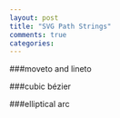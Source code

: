 ```yaml
---
layout: post
title: "SVG Path Strings"
comments: true
categories: 
---
```


<link rel="stylesheet" type="text/css" href="/javascripts/posts/svgPaths/style.css">

###moveto and lineto

<div id='moveto'></div>

###cubic bézier

<div id='bez'></div>

###elliptical arc

<div id='arc'></div>


<script src="/javascripts/libs/d3.4.11.js" type="text/javascript"></script>
<script src="/javascripts/libs/lodash.js" type="text/javascript"></script>
<script src="/javascripts/libs/d3-jetpack.js" type="text/javascript"></script>
<script src="/javascripts/libs/d3-hoverboard.js" type="text/javascript"></script>


<script src="/javascripts/posts/svgPaths/script.js"></script>
